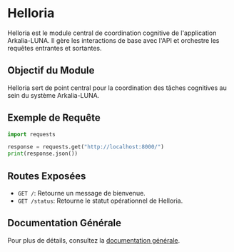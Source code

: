 # Helloria

Helloria est le module central de coordination cognitive de l'application Arkalia-LUNA. Il gère les interactions de base avec l'API et orchestre les requêtes entrantes et sortantes.

## Objectif du Module
Helloria sert de point central pour la coordination des tâches cognitives au sein du système Arkalia-LUNA.

## Exemple de Requête
```python
import requests

response = requests.get("http://localhost:8000/")
print(response.json())
```

## Routes Exposées
- `GET /`: Retourne un message de bienvenue.
- `GET /status`: Retourne le statut opérationnel de Helloria.

## Documentation Générale
Pour plus de détails, consultez la [documentation générale](https://athalia-siwek.github.io/arkalia-luna-pro/). 